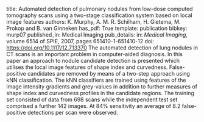 title: Automated detection of pulmonary nodules from low-dose computed tomography scans using a two-stage classification system based on local image features
authors: K. Murphy, A. M. R. Schilham, H. Gietema, M. Prokop and B. van Ginneken
has_pdf: True
template: publication
bibkey: murp07
published_in: Medical Imaging
pub_details: in: <i>Medical Imaging</i>, volume 6514 of SPIE, 2007, pages 651410-1-651410-12
doi: https://doi.org/10.1117/12.713370
The automated detection of lung nodules in CT scans is an important problem in computer-aided diagnosis. In this paper an approach to nodule candidate detection is presented which utilises the local image features of shape index and curvedness. False-positive candidates are removed by means of a two-step approach using kNN classification. The kNN classifiers are trained using features of the image intensity gradients and grey-values in addition to further measures of shape index and curvedness profiles in the candidate regions. The training set consisted of data from 698 scans while the independent test set comprised a further 142 images. At 84% sensitivity an average of 8.2 false-positive detections per scan were observed.

